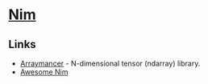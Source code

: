 # [Nim](https://nim-lang.org/)

## Links

- [Arraymancer](https://github.com/mratsim/Arraymancer) - N-dimensional tensor (ndarray) library.
- [Awesome Nim](https://github.com/VPashkov/awesome-nim#readme)
